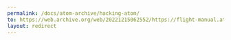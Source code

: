 ```yaml
---
permalink: /docs/atom-archive/hacking-atom/
to: https://web.archive.org/web/20221215062552/https://flight-manual.atom.io/hacking-atom/
layout: redirect
---
```


